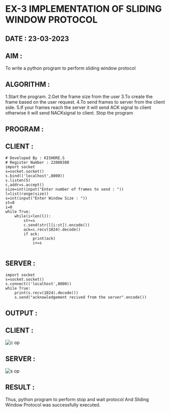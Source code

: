 # EX-3 IMPLEMENTATION OF SLIDING WINDOW PROTOCOL
## DATE : 23-03-2023
## AIM :
To write a python program to perform sliding window protocol
## ALGORITHM :

 1.Start the program.
 2.Get the frame size from the user
 3.To create the frame based on the user request.
 4.To send frames to server from the client side.
 5.If your frames reach the server it will send ACK signal to client otherwise it will send NACKsignal to client.
    Stop the program
## PROGRAM :
## CLIENT :
```
# Developed By : KISHORE.S
# Register Number : 22008388
import socket
s=socket.socket()
s.bind(('localhost',8000))
s.listen(5)
c,addr=s.accept()
size=int(input("Enter number of frames to send : "))
l=list(range(size))
s=int(input("Enter Window Size : "))
st=0
i=0
while True:
    while(i<len(l)):
        st+=s
        c.send(str(l[i:st]).encode())
        ack=c.recv(1024).decode()
        if ack:
            print(ack)
            i+=s
          
 ```
## SERVER :
```
import socket
s=socket.socket()
s.connect(('localhost',8000))
while True:
    print(s.recv(1024).decode())
    s.send("acknowledgement recived from the server".encode())
```
## OUTPUT :
## CLIENT :
![c op](https://github.com/Kishore2o/EX-3/assets/118679883/f5a3dba5-6ec2-4b16-b90c-db9eca23b407)


## SERVER :
![s op](https://github.com/Kishore2o/EX-3/assets/118679883/570e244f-2a97-4362-91d6-951c06ba10c2)


## RESULT :
Thus, python program to perform stop and wait protocol And Sliding Window Protocol was successfully executed.

